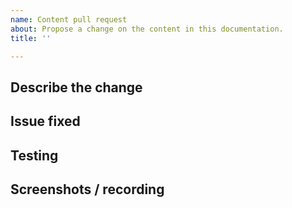```yaml
---
name: Content pull request
about: Propose a change on the content in this documentation.
title: ''

---
```


<!-- **IMPORTANT: this is only for documentation content changes.**
If you want to suggest a change to the tools, CI and build process, create a DocOps pull request.

**Before pushing any commit in your pull request, make sure that you:**

- read the [contribution guidelines](https://wiki.hyperledger.org/display/BESU/Contributing+to+documentation).
- [signed all commits of for the DCO](https://wiki.hyperledger.org/display/BESU/DCO).
- have [tested your changes locally](https://wiki.hyperledger.org/display/BESU/MkDocs+And+Markdown+Guide#MkDocsAndMarkdownGuide-PreviewTheDocumentation) before submitting them to the community for review. -->

## Describe the change

<!-- A clear and concise description of what this PR changes in the content. -->

## Issue fixed

<!-- Except for a very minor change (a typo) it's required to have a Github issue linked to your
pull request.

To make Github close the issue automatically when this pull request is merged, use:

fixes #{your issue number}

If you don't want to close the issue, use:

see #{your issue number} -->

## Testing

<!-- Steps to follow to review your changes.

Don't forget to test your change locally before any review request. -->

## Screenshots / recording

<!-- If it helps understanding your change,
don't hesitate to link an annotated screenshot or a small demo video. -->
